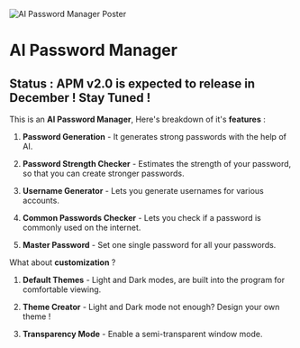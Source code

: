 ![AI Password Manager Poster](https://github.com/user-attachments/assets/219fed00-f3f1-4a66-9cbc-c4ea146bd277)


# AI Password Manager

## Status : APM v2.0 is expected to release in December ! Stay Tuned !


This is an **AI Password Manager**, Here's breakdown of it's **features** : 

1) **Password Generation** - It generates strong passwords with the help of AI.

2) **Password Strength Checker** - Estimates the strength of your password, so that you can create stronger passwords.

3) **Username Generator** - Lets you generate usernames for various accounts.

4) **Common Passwords Checker** - Lets you check if a password is commonly used on the internet.

5) **Master Password** - Set one single password for all your passwords.

What about **customization** ?

1) **Default Themes** - Light and Dark modes, are built into the program for comfortable viewing.

2) **Theme Creator** - Light and Dark mode not enough? Design your own theme !

3) **Transparency Mode** - Enable a semi-transparent window mode.
